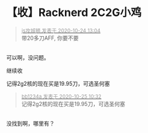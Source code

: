 # 【收】Racknerd 2C2G小鸡


<div class="quote"><blockquote><font size="2"><a href="https://www.hostloc.com/forum.php?mod=redirect&amp;goto=findpost&amp;pid=9345400&amp;ptid=757517" target="_blank"><font color="#999999">js攻城狮 发表于 2020-10-24 13:04</font></a></font><br />
带20多刀AFF, 你要不要</blockquote></div><br />
可以啊，没问题。

继续收

记得2g2核的现在买是19.95刀，可选圣何塞

<div class="quote"><blockquote><font size="2"><a href="https://www.hostloc.com/forum.php?mod=redirect&amp;goto=findpost&amp;pid=9348936&amp;ptid=757517" target="_blank"><font color="#999999">bb1234a 发表于 2020-10-25 10:32</font></a></font><br />
记得2g2核的现在买是19.95刀，可选圣何塞</blockquote></div><br />
没找到啊，哪里有？

